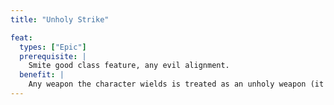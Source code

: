 ```yaml
---
title: "Unholy Strike"

feat:
  types: ["Epic"]
  prerequisite: |
    Smite good class feature, any evil alignment.
  benefit: |
    Any weapon the character wields is treated as an unholy weapon (it is evil-aligned and deals an extra {% die_roll 2 6 0 %} points of damage against creatures of good alignment). This ability doesn't stack with similar abilities. If the weapon already has an alignment, this feat has no effect on the weapon.
---
```

